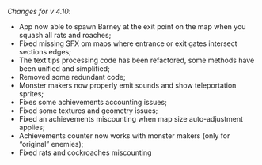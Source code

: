 _Changes for v 4.10_:
- App now able to spawn Barney at the exit point on the map when you squash all rats and roaches;
- Fixed missing SFX om maps where entrance or exit gates intersect sections edges;
- The text tips processing code has been refactored, some methods have been unified and simplified;
- Removed some redundant code;
- Monster makers now properly emit sounds and show teleportation sprites;
- Fixes some achievements accounting issues;
- Fixed some textures and geometry issues;
- Fixed an achievements miscounting when map size auto-adjustment applies;
- Achievements counter now works with monster makers (only for “original” enemies);
- Fixed rats and cockroaches miscounting
